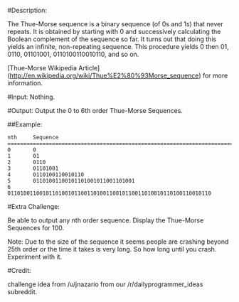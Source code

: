 #Description:

The Thue-Morse sequence is a binary sequence (of 0s and 1s) that never repeats. 
It is obtained by starting with 0 and successively calculating the Boolean complement 
of the sequence so far. It turns out that doing this yields an infinite, 
non-repeating sequence. This procedure yields 0 then 01, 0110, 01101001, 
0110100110010110, and so on. 


[Thue-Morse Wikipedia Article] (http://en.wikipedia.org/wiki/Thue%E2%80%93Morse_sequence) for more information.


#Input:
Nothing.

#Output:
Output the 0 to 6th order Thue-Morse Sequences.

##Example:

    nth		Sequence
    ===========================================================================
    0 		0
    1 		01
    2 		0110
    3 		01101001
    4 		0110100110010110
    5 		01101001100101101001011001101001
    6 		0110100110010110100101100110100110010110011010010110100110010110

#Extra Challenge:

Be able to output any nth order sequence. Display the Thue-Morse Sequences for 100.

Note: Due to the size of the sequence it seems people are crashing beyond 25th order or the time it takes is very long. So how long until you crash. Experiment with it.

#Credit:

challenge idea from /u/jnazario from our /r/dailyprogrammer_ideas subreddit.